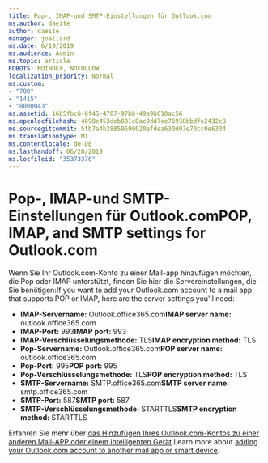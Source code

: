 ```yaml
---
title: Pop-, IMAP-und SMTP-Einstellungen für Outlook.com
ms.author: daeite
author: daeite
manager: joallard
ms.date: 6/19/2019
ms.audience: Admin
ms.topic: article
ROBOTS: NOINDEX, NOFOLLOW
localization_priority: Normal
ms.custom:
- "780"
- "1415"
- "8000043"
ms.assetid: 16b5fbc6-6f45-4707-97bb-49a9b610ac56
ms.openlocfilehash: 4098e453deb081c8ac9dd7ee76938bbdfe2432c8
ms.sourcegitcommit: 5fb7a4b28859690020efdea630d03e70cc0e6334
ms.translationtype: MT
ms.contentlocale: de-DE
ms.lasthandoff: 06/28/2019
ms.locfileid: "35373376"
---
```

# <a name="pop-imap-and-smtp-settings-for-outlookcom"></a><span data-ttu-id="54435-102">Pop-, IMAP-und SMTP-Einstellungen für Outlook.com</span><span class="sxs-lookup"><span data-stu-id="54435-102">POP, IMAP, and SMTP settings for Outlook.com</span></span>

<span data-ttu-id="54435-103">Wenn Sie Ihr Outlook.com-Konto zu einer Mail-app hinzufügen möchten, die Pop oder IMAP unterstützt, finden Sie hier die Servereinstellungen, die Sie benötigen:</span><span class="sxs-lookup"><span data-stu-id="54435-103">If you want to add your Outlook.com account to a mail app that supports POP or IMAP, here are the server settings you'll need:</span></span>
  
- <span data-ttu-id="54435-104">**IMAP-Servername:** Outlook.office365.com</span><span class="sxs-lookup"><span data-stu-id="54435-104">**IMAP server name:** outlook.office365.com</span></span>
- <span data-ttu-id="54435-105">**IMAP-Port:** 993</span><span class="sxs-lookup"><span data-stu-id="54435-105">**IMAP port:** 993</span></span>
- <span data-ttu-id="54435-106">**IMAP-Verschlüsselungsmethode:** TLS</span><span class="sxs-lookup"><span data-stu-id="54435-106">**IMAP encryption method:** TLS</span></span>
- <span data-ttu-id="54435-107">**Pop-Servername:** Outlook.office365.com</span><span class="sxs-lookup"><span data-stu-id="54435-107">**POP server name:** outlook.office365.com</span></span>  
- <span data-ttu-id="54435-108">**Pop-Port:** 995</span><span class="sxs-lookup"><span data-stu-id="54435-108">**POP port:** 995</span></span>  
- <span data-ttu-id="54435-109">**Pop-Verschlüsselungsmethode:** TLS</span><span class="sxs-lookup"><span data-stu-id="54435-109">**POP encryption method:** TLS</span></span>  
- <span data-ttu-id="54435-110">**SMTP-Servername:** SMTP.office365.com</span><span class="sxs-lookup"><span data-stu-id="54435-110">**SMTP server name:** smtp.office365.com</span></span>
- <span data-ttu-id="54435-111">**SMTP-Port:** 587</span><span class="sxs-lookup"><span data-stu-id="54435-111">**SMTP port:** 587</span></span>
- <span data-ttu-id="54435-112">**SMTP-Verschlüsselungsmethode:** STARTTLS</span><span class="sxs-lookup"><span data-stu-id="54435-112">**SMTP encryption method:** STARTTLS</span></span>

<span data-ttu-id="54435-113">Erfahren Sie mehr über [das Hinzufügen Ihres Outlook.com-Kontos zu einer anderen Mail-APP oder einem intelligenten Gerät](https://support.office.com/article/73f3b178-0009-41ae-aab1-87b80fa94970).</span><span class="sxs-lookup"><span data-stu-id="54435-113">Learn more about [adding your Outlook.com account to another mail app or smart device](https://support.office.com/article/73f3b178-0009-41ae-aab1-87b80fa94970).</span></span>